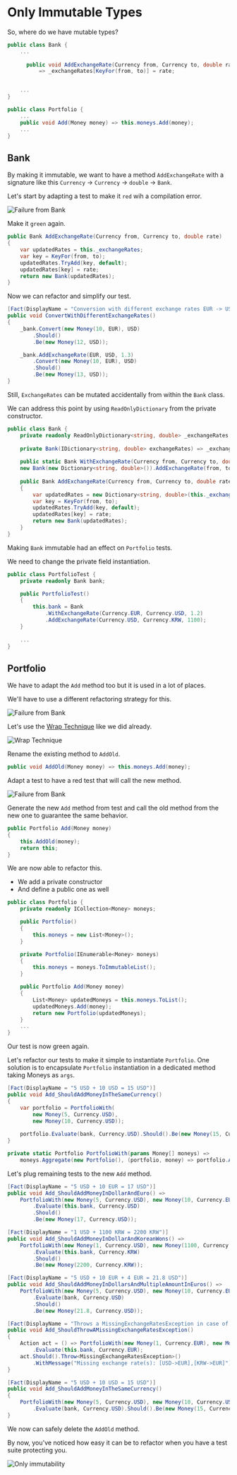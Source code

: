 # Only Immutable Types

So, where do we have mutable types?

```c#
public class Bank {
    ...
    
      public void AddExchangeRate(Currency from, Currency to, double rate)
          => _exchangeRates[KeyFor(from, to)] = rate;


    ...
}

public class Portfolio {
    ...
    public void Add(Money money) => this.moneys.Add(money);
    ...
}
```

## Bank
By making it immutable, we want to have a method `AddExchangeRate` with a signature like this `Currency` -> `Currency` -> `double` -> `Bank`.

Let's start by adapting a test to make it `red` wih a compilation error.

![Failure from Bank](img/ImmutableTypesBankTestAdaptation.png)

Make it `green` again.

```c#
public Bank AddExchangeRate(Currency from, Currency to, double rate)
{
    var updatedRates = this._exchangeRates;
    var key = KeyFor(from, to);
    updatedRates.TryAdd(key, default);
    updatedRates[key] = rate;
    return new Bank(updatedRates);
}

```

Now we can refactor and simplify our test.

```c#
[Fact(DisplayName = "Conversion with different exchange rates EUR -> USD")]
public void ConvertWithDifferentExchangeRates()
{
    _bank.Convert(new Money(10, EUR), USD)
        .Should()
        .Be(new Money(12, USD));

    _bank.AddExchangeRate(EUR, USD, 1.3)
        .Convert(new Money(10, EUR), USD)
        .Should()
        .Be(new Money(13, USD));
}
```

Still, `ExchangeRates` can be mutated accidentally from within the `Bank` class.

We can address this point by using `ReadOnlyDictionary` from the private constructor.

```c#
public class Bank {
    private readonly ReadOnlyDictionary<string, double> _exchangeRates;
  
    private Bank(IDictionary<string, double> exchangeRates) => _exchangeRates = new ReadOnlyDictionary<string, double>(exchangeRates);
  
    public static Bank WithExchangeRate(Currency from, Currency to, double rate) => 
    new Bank(new Dictionary<string, double>()).AddExchangeRate(from, to, rate);
  
    public Bank AddExchangeRate(Currency from, Currency to, double rate)
    {
        var updatedRates = new Dictionary<string, double>(this._exchangeRates);
        var key = KeyFor(from, to);
        updatedRates.TryAdd(key, default);
        updatedRates[key] = rate;
        return new Bank(updatedRates);
    }
}
```

Making `Bank` immutable had an effect on `Portfolio` tests. 

We need to change the private field instantiation.

```c#
public class PortfolioTest {
    private readonly Bank bank;

    public PortfolioTest()
    {
        this.bank = Bank
            .WithExchangeRate(Currency.EUR, Currency.USD, 1.2)
            .AddExchangeRate(Currency.USD, Currency.KRW, 1100);
    }
    
    ...
}
```

## Portfolio

We have to adapt the `Add` method too but it is used in a lot of places.

We'll have to use a different refactoring strategy for this.

![Failure from Bank](img/ImmutableTypesPortfolioAdd.png)

Let's use the [Wrap Technique](https://understandlegacycode.com/blog/key-points-of-working-effectively-with-legacy-code/#2-the-wrap-technique) like we did already.

![Wrap Technique](img/ImmutableTypesWrapTechnique.png)

Rename the existing method to `AddOld`.

```c#
public void AddOld(Money money) => this.moneys.Add(money);
```

Adapt a test to have a red test that will call the new method.

![Failure from Bank](img/ImmutableTypesPortfolioAddWrap.png)

Generate the new `Add` method from test  and call the old method from the new one to guarantee the same behavior.
  
```c#
public Portfolio Add(Money money)
{
    this.AddOld(money);
    return this;
}
```

We are now able to refactor this.
  - We add a private constructor
  - And define a public one as well

```c#
public class Portfolio {
    private readonly ICollection<Money> moneys;

    public Portfolio()
    {
        this.moneys = new List<Money>();
    }

    private Portfolio(IEnumerable<Money> moneys)
    {
        this.moneys = moneys.ToImmutableList();
    }

    public Portfolio Add(Money money)
    {
        List<Money> updatedMoneys = this.moneys.ToList();
        updatedMoneys.Add(money);
        return new Portfolio(updatedMoneys);
    }
    ...
}
```

Our test is now green again.

Let's refactor our tests to make it simple to instantiate `Portfolio`. One solution is to encapsulate `Portfolio` instantiation in a dedicated method taking Moneys as `args`.

```c#
[Fact(DisplayName = "5 USD + 10 USD = 15 USD")]
public void Add_ShouldAddMoneyInTheSameCurrency()
{
    var portfolio = PortfolioWith(
        new Money(5, Currency.USD),
        new Money(10, Currency.USD));
    
    portfolio.Evaluate(bank, Currency.USD).Should().Be(new Money(15, Currency.USD));
}

private static Portfolio PortfolioWith(params Money[] moneys) =>
    moneys.Aggregate(new Portfolio(), (portfolio, money) => portfolio.Add(money));
```

Let's plug remaining tests to the new `Add` method.

````c#
[Fact(DisplayName = "5 USD + 10 EUR = 17 USD")]
public void Add_ShouldAddMoneyInDollarAndEuro() =>
    PortfolioWith(new Money(5, Currency.USD), new Money(10, Currency.EUR))
        .Evaluate(this.bank, Currency.USD)
        .Should()
        .Be(new Money(17, Currency.USD));

[Fact(DisplayName = "1 USD + 1100 KRW = 2200 KRW")]
public void Add_ShouldAddMoneyInDollarAndKoreanWons() =>
    PortfolioWith(new Money(1, Currency.USD), new Money(1100, Currency.KRW))
        .Evaluate(this.bank, Currency.KRW)
        .Should()
        .Be(new Money(2200, Currency.KRW));

[Fact(DisplayName = "5 USD + 10 EUR + 4 EUR = 21.8 USD")]
public void Add_ShouldAddMoneyInDollarsAndMultipleAmountInEuros() =>
    PortfolioWith(new Money(5, Currency.USD), new Money(10, Currency.EUR), new Money(4, Currency.EUR))
        .Evaluate(bank, Currency.USD)
        .Should()
        .Be(new Money(21.8, Currency.USD));

[Fact(DisplayName = "Throws a MissingExchangeRatesException in case of missing exchange rates")]
public void Add_ShouldThrowAMissingExchangeRatesException()
{
    Action act = () => PortfolioWith(new Money(1, Currency.EUR), new Money(1, Currency.USD), new Money(1, Currency.KRW))
        .Evaluate(this.bank, Currency.EUR);
    act.Should().Throw<MissingExchangeRatesException>()
        .WithMessage("Missing exchange rate(s): [USD->EUR],[KRW->EUR]");
}

[Fact(DisplayName = "5 USD + 10 USD = 15 USD")]
public void Add_ShouldAddMoneyInTheSameCurrency()
{
    PortfolioWith(new Money(5, Currency.USD), new Money(10, Currency.USD))
        .Evaluate(bank, Currency.USD).Should().Be(new Money(15, Currency.USD));
}
````

We now can safely delete the `AddOld` method.

By now, you've noticed how easy it can be to refactor when you have a test suite protecting you.

![Only immutability](../../docs/img/immutable.png)